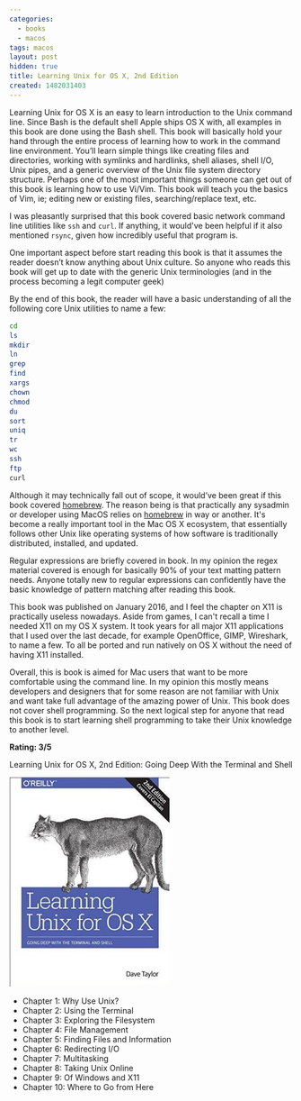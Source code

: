 ```yaml
---
categories:
  - books
  - macos
tags: macos
layout: post
hidden: true
title: Learning Unix for OS X, 2nd Edition
created: 1482031403
---
```


Learning Unix for OS X is an easy to learn introduction to the Unix command line. Since Bash is the default shell Apple ships OS X with, all examples in this book are done using the Bash shell. This book will basically hold your hand through the entire process of learning how to work in the command line environment. You’ll learn simple things like creating files and directories, working with symlinks and hardlinks, shell aliases, shell I/O, Unix pipes, and a generic overview of the Unix file system directory structure. Perhaps one of the most important things someone can get out of this book is learning how to use Vi/Vim. This book will teach you the basics of Vim, ie; editing new or existing files, searching/replace text, etc.
 
I was pleasantly surprised that this book covered basic network command line utilities like `ssh` and `curl`. If anything, it would've been helpful if it also mentioned `rsync`, given how incredibly useful that program is. 

One important aspect before start reading this book is that it assumes the reader doesn’t know anything about Unix culture. So anyone who reads this book will get up to date with the generic Unix terminologies (and in the process becoming a legit computer geek)

By the end of this book, the reader will have a basic understanding of all the following core Unix utilities to name a few:

```bash
cd
ls
mkdir
ln
grep
find
xargs
chown 
chmod
du
sort
uniq
tr
wc
ssh
ftp
curl
```

Although it may technically fall out of scope, it would’ve been great if this book covered  <a href="http://brew.sh/" target="_blank">homebrew</a>.  The reason being is that practically any sysadmin or developer using MacOS relies on <a href="http://brew.sh/" target="_blank">homebrew</a> in way or another. It's become a really important tool in the Mac OS X ecosystem, that essentially follows other Unix like operating systems of how software is traditionally distributed, installed, and updated. 

Regular expressions are briefly covered in book. In my opinion the regex material covered is enough for basically 90% of your text matting pattern needs. Anyone totally new to regular expressions can confidently have the basic knowledge of pattern matching after reading this book. 

This book was published on January 2016, and I feel the chapter on X11 is practically useless nowadays. Aside from games, I can't recall a time I needed X11 on my OS X system. It took years for all major X11 applications that I used over the last decade, for example OpenOffice, GIMP, Wireshark, to name a few. To all be ported and run natively on OS X without the need of having X11 installed.

Overall, this is book is aimed for Mac users that want to be more comfortable using the command line. In my opinion this mostly means developers and designers that for some reason are not familiar with Unix and want take full advantage of the amazing power of Unix. This book does not cover shell programming. So the next logical step for anyone that read this book is to start learning shell programming to take their Unix knowledge to another level.


**Rating: 3/5**

Learning Unix for OS X, 2nd Edition:  Going Deep With the Terminal and Shell

<a href="http://shop.oreilly.com/product/0636920045595.do" target="_blank"><img src="/assets/books/learning-unix-for-osx.png"></a>

* Chapter 1: Why Use Unix?
* Chapter 2: Using the Terminal
* Chapter 3: Exploring the Filesystem
* Chapter 4: File Management
* Chapter 5: Finding Files and Information
* Chapter 6: Redirecting I/O
* Chapter 7: Multitasking
* Chapter 8: Taking Unix Online
* Chapter 9: Of Windows and X11
* Chapter 10: Where to Go from Here
